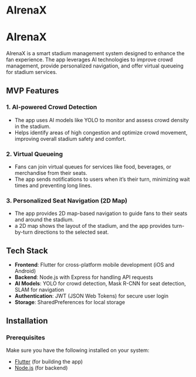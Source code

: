 # AIrenaX
# AIrenaX

AIrenaX is a smart stadium management system designed to enhance the fan experience. The app leverages AI technologies to improve crowd management, provide personalized navigation, and offer virtual queueing for stadium services.

## MVP Features

### 1. **AI-powered Crowd Detection**
   - The app uses AI models like YOLO to monitor and assess crowd density in the stadium.
   - Helps identify areas of high congestion and optimize crowd movement, improving overall stadium safety and comfort.

### 2. **Virtual Queueing**
   - Fans can join virtual queues for services like food, beverages, or merchandise from their seats.
   - The app sends notifications to users when it’s their turn, minimizing wait times and preventing long lines.

### 3. **Personalized Seat Navigation (2D Map)**
   - The app provides 2D map-based navigation to guide fans to their seats and around the stadium.
   - a 2D map shows the layout of the stadium, and the app provides turn-by-turn directions to the selected seat.

## Tech Stack

- **Frontend**: Flutter for cross-platform mobile development (iOS and Android)
- **Backend**: Node.js with Express for handling API requests
- **AI Models**: YOLO for crowd detection, Mask R-CNN for seat detection, SLAM for navigation
- **Authentication**: JWT (JSON Web Tokens) for secure user login
- **Storage**: SharedPreferences for local storage

## Installation

### Prerequisites

Make sure you have the following installed on your system:
- [Flutter](https://flutter.dev/docs/get-started/install) (for building the app)
- [Node.js](https://nodejs.org/) (for backend)

